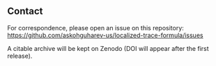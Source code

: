 ## Contact
For correspondence, please open an issue on this repository:
https://github.com/askohguharev-us/localized-trace-formula/issues

A citable archive will be kept on Zenodo (DOI will appear after the first release).
